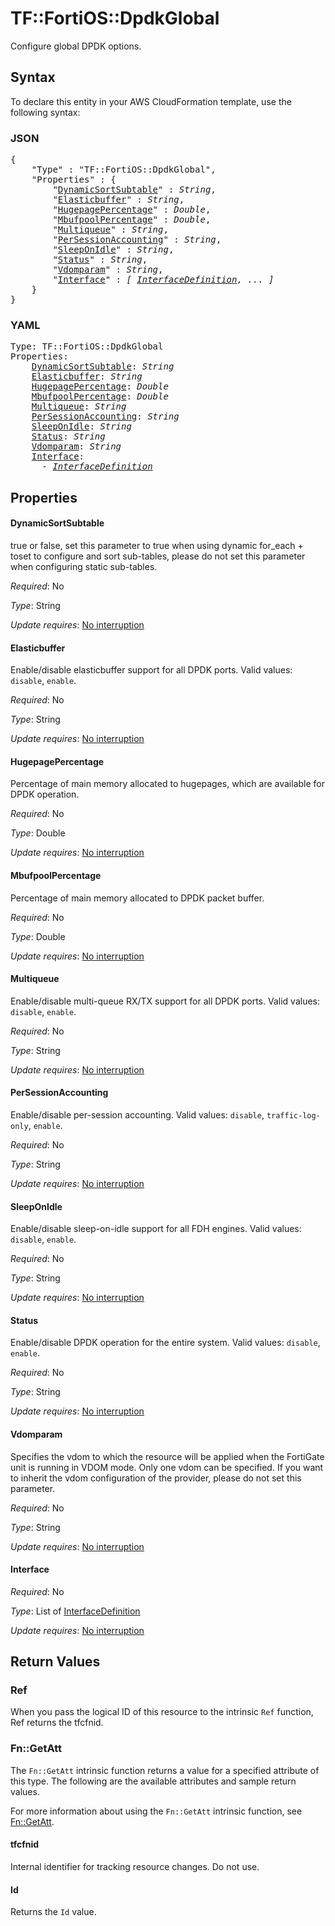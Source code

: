 # TF::FortiOS::DpdkGlobal

Configure global DPDK options.

## Syntax

To declare this entity in your AWS CloudFormation template, use the following syntax:

### JSON

<pre>
{
    "Type" : "TF::FortiOS::DpdkGlobal",
    "Properties" : {
        "<a href="#dynamicsortsubtable" title="DynamicSortSubtable">DynamicSortSubtable</a>" : <i>String</i>,
        "<a href="#elasticbuffer" title="Elasticbuffer">Elasticbuffer</a>" : <i>String</i>,
        "<a href="#hugepagepercentage" title="HugepagePercentage">HugepagePercentage</a>" : <i>Double</i>,
        "<a href="#mbufpoolpercentage" title="MbufpoolPercentage">MbufpoolPercentage</a>" : <i>Double</i>,
        "<a href="#multiqueue" title="Multiqueue">Multiqueue</a>" : <i>String</i>,
        "<a href="#persessionaccounting" title="PerSessionAccounting">PerSessionAccounting</a>" : <i>String</i>,
        "<a href="#sleeponidle" title="SleepOnIdle">SleepOnIdle</a>" : <i>String</i>,
        "<a href="#status" title="Status">Status</a>" : <i>String</i>,
        "<a href="#vdomparam" title="Vdomparam">Vdomparam</a>" : <i>String</i>,
        "<a href="#interface" title="Interface">Interface</a>" : <i>[ <a href="interfacedefinition.md">InterfaceDefinition</a>, ... ]</i>
    }
}
</pre>

### YAML

<pre>
Type: TF::FortiOS::DpdkGlobal
Properties:
    <a href="#dynamicsortsubtable" title="DynamicSortSubtable">DynamicSortSubtable</a>: <i>String</i>
    <a href="#elasticbuffer" title="Elasticbuffer">Elasticbuffer</a>: <i>String</i>
    <a href="#hugepagepercentage" title="HugepagePercentage">HugepagePercentage</a>: <i>Double</i>
    <a href="#mbufpoolpercentage" title="MbufpoolPercentage">MbufpoolPercentage</a>: <i>Double</i>
    <a href="#multiqueue" title="Multiqueue">Multiqueue</a>: <i>String</i>
    <a href="#persessionaccounting" title="PerSessionAccounting">PerSessionAccounting</a>: <i>String</i>
    <a href="#sleeponidle" title="SleepOnIdle">SleepOnIdle</a>: <i>String</i>
    <a href="#status" title="Status">Status</a>: <i>String</i>
    <a href="#vdomparam" title="Vdomparam">Vdomparam</a>: <i>String</i>
    <a href="#interface" title="Interface">Interface</a>: <i>
      - <a href="interfacedefinition.md">InterfaceDefinition</a></i>
</pre>

## Properties

#### DynamicSortSubtable

true or false, set this parameter to true when using dynamic for_each + toset to configure and sort sub-tables, please do not set this parameter when configuring static sub-tables.

_Required_: No

_Type_: String

_Update requires_: [No interruption](https://docs.aws.amazon.com/AWSCloudFormation/latest/UserGuide/using-cfn-updating-stacks-update-behaviors.html#update-no-interrupt)

#### Elasticbuffer

Enable/disable elasticbuffer support for all DPDK ports. Valid values: `disable`, `enable`.

_Required_: No

_Type_: String

_Update requires_: [No interruption](https://docs.aws.amazon.com/AWSCloudFormation/latest/UserGuide/using-cfn-updating-stacks-update-behaviors.html#update-no-interrupt)

#### HugepagePercentage

Percentage of main memory allocated to hugepages, which are available for DPDK operation.

_Required_: No

_Type_: Double

_Update requires_: [No interruption](https://docs.aws.amazon.com/AWSCloudFormation/latest/UserGuide/using-cfn-updating-stacks-update-behaviors.html#update-no-interrupt)

#### MbufpoolPercentage

Percentage of main memory allocated to DPDK packet buffer.

_Required_: No

_Type_: Double

_Update requires_: [No interruption](https://docs.aws.amazon.com/AWSCloudFormation/latest/UserGuide/using-cfn-updating-stacks-update-behaviors.html#update-no-interrupt)

#### Multiqueue

Enable/disable multi-queue RX/TX support for all DPDK ports. Valid values: `disable`, `enable`.

_Required_: No

_Type_: String

_Update requires_: [No interruption](https://docs.aws.amazon.com/AWSCloudFormation/latest/UserGuide/using-cfn-updating-stacks-update-behaviors.html#update-no-interrupt)

#### PerSessionAccounting

Enable/disable per-session accounting. Valid values: `disable`, `traffic-log-only`, `enable`.

_Required_: No

_Type_: String

_Update requires_: [No interruption](https://docs.aws.amazon.com/AWSCloudFormation/latest/UserGuide/using-cfn-updating-stacks-update-behaviors.html#update-no-interrupt)

#### SleepOnIdle

Enable/disable sleep-on-idle support for all FDH engines. Valid values: `disable`, `enable`.

_Required_: No

_Type_: String

_Update requires_: [No interruption](https://docs.aws.amazon.com/AWSCloudFormation/latest/UserGuide/using-cfn-updating-stacks-update-behaviors.html#update-no-interrupt)

#### Status

Enable/disable DPDK operation for the entire system. Valid values: `disable`, `enable`.

_Required_: No

_Type_: String

_Update requires_: [No interruption](https://docs.aws.amazon.com/AWSCloudFormation/latest/UserGuide/using-cfn-updating-stacks-update-behaviors.html#update-no-interrupt)

#### Vdomparam

Specifies the vdom to which the resource will be applied when the FortiGate unit is running in VDOM mode. Only one vdom can be specified. If you want to inherit the vdom configuration of the provider, please do not set this parameter.

_Required_: No

_Type_: String

_Update requires_: [No interruption](https://docs.aws.amazon.com/AWSCloudFormation/latest/UserGuide/using-cfn-updating-stacks-update-behaviors.html#update-no-interrupt)

#### Interface

_Required_: No

_Type_: List of <a href="interfacedefinition.md">InterfaceDefinition</a>

_Update requires_: [No interruption](https://docs.aws.amazon.com/AWSCloudFormation/latest/UserGuide/using-cfn-updating-stacks-update-behaviors.html#update-no-interrupt)

## Return Values

### Ref

When you pass the logical ID of this resource to the intrinsic `Ref` function, Ref returns the tfcfnid.

### Fn::GetAtt

The `Fn::GetAtt` intrinsic function returns a value for a specified attribute of this type. The following are the available attributes and sample return values.

For more information about using the `Fn::GetAtt` intrinsic function, see [Fn::GetAtt](https://docs.aws.amazon.com/AWSCloudFormation/latest/UserGuide/intrinsic-function-reference-getatt.html).

#### tfcfnid

Internal identifier for tracking resource changes. Do not use.

#### Id

Returns the <code>Id</code> value.

